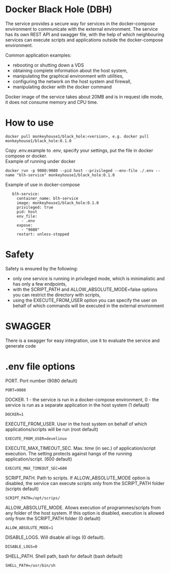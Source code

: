 # Docker Black Hole (DBH)
The service provides a secure way for services in the docker-compose environment to communicate with the external environment. The service has its own REST API and swagger file, with the help of which neighbouring services can execute scripts and applications outside the docker-compose environment.  

Common application examples:
- rebooting or shutting down a VDS
- obtaining complete information about the host system,
- manipulating the graphical environment with utilities,
- configuring the network on the host system and firewall,
- manipulating docker with the docker command

Docker image of the service takes about 20MB and is in request idle mode, it does not consume memory and CPU time.

# How to use
```
docker pull monkeyhouse1/black_hole:<version>, e.g. docker pull monkeyhouse1/black_hole:0.1.0
```

Copy .env.example to .env, specify your settings, put the file in docker compose or docker.  
Example of running under docker
```
docker run -p 9080:9080 --pid host --privileged --env-file ./.env --name "blh-service" monkeyhouse1/black_hole:0.1.0
```

Example of use in docker-compose
```
   blh-service:
     container_name: blh-service
     image: monkeyhouse1/black_hole:0.1.0
     privileged: true
     pid: host
     env_file:
       - .env
     expose:
       - "9080"
     restart: unless-stopped
```

# Safety
Safety is ensured by the following:
- only one service is running in privileged mode, which is minimalistic and has only a few endpoints,
- with the SCRIPT_PATH and ALLOW_ABSOLUTE_MODE=false options you can restrict the directory with scripts,
- using the EXECUTE_FROM_USER option you can specify the user on behalf of which commands will be executed in the external environment

# SWAGGER
There is a swagger for easy integration, use it to evaluate the service and generate code

# .env file options
PORT. Port number (9080 default)  
```
PORT=9080
```

DOCKER. 1 - the service is run in a docker-compose environment, 0 - the service is run as a separate application in the host system  (1 default)
```
DOCKER=1
```

EXECUTE_FROM_USER. User in the host system on behalf of which applications/scripts will be run  (root default)
```
EXECUTE_FROM_USER=develinux
```

EXECUTE_MAX_TIMEOUT_SEC. Max. time (in sec.) of application/script execution. The setting protects against hangs of the running application/script. (600 default)
```
EXECUTE_MAX_TIMEOUT_SEC=600
```

SCRIPT_PATH. Path to scripts. If ALLOW_ABSOLUTE_MODE option is disabled, the service can execute scripts only from the SCRIPT_PATH folder (scripts default)   
```
SCRIPT_PATH=/opt/scrips/
```

ALLOW_ABSOLUTE_MODE. Allows execution of programmes/scripts from any folder of the host system. If this option is disabled, execution is allowed only from the SCRIPT_PATH folder (0 default)
```
ALLOW_ABSOLUTE_MODE=1
```

DISABLE_LOGS. Will disable all logs (0 default).    
```
DISABLE_LOGS=0
```

SHELL_PATH. Shell path, bash for default (bash default)   
```
SHELL_PATH=/usr/bin/sh
```